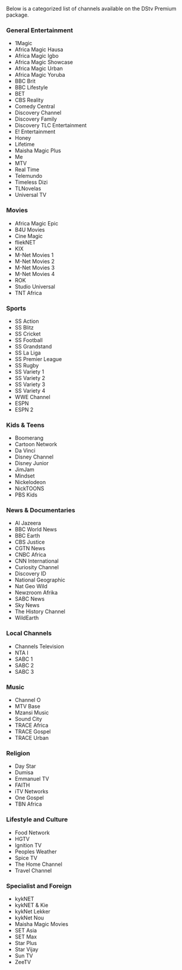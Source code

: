 Below is a categorized list of channels available on the DStv Premium package.

### General Entertainment
*   1Magic
*   Africa Magic Hausa
*   Africa Magic Igbo
*   Africa Magic Showcase
*   Africa Magic Urban
*   Africa Magic Yoruba
*   BBC Brit
*   BBC Lifestyle
*   BET
*   CBS Reality
*   Comedy Central
*   Discovery Channel
*   Discovery Family
*   Discovery TLC Entertainment
*   E! Entertainment
*   Honey
*   Lifetime
*   Maisha Magic Plus
*   Me
*   MTV
*   Real Time
*   Telemundo
*   Timeless Dizi
*   TLNovelas
*   Universal TV

### Movies
*   Africa Magic Epic
*   B4U Movies
*   Cine Magic
*   fliekNET
*   KIX
*   M-Net Movies 1
*   M-Net Movies 2
*   M-Net Movies 3
*   M-Net Movies 4
*   ROK
*   Studio Universal
*   TNT Africa

### Sports
*   SS Action
*   SS Blitz
*   SS Cricket
*   SS Football
*   SS Grandstand
*   SS La Liga
*   SS Premier League
*   SS Rugby
*   SS Variety 1
*   SS Variety 2
*   SS Variety 3
*   SS Variety 4
*   WWE Channel
*   ESPN
*   ESPN 2

### Kids & Teens
*   Boomerang
*   Cartoon Network
*   Da Vinci
*   Disney Channel
*   Disney Junior
*   JimJam
*   Mindset
*   Nickelodeon
*   NickTOONS
*   PBS Kids

### News & Documentaries
*   Al Jazeera
*   BBC World News
*   BBC Earth
*   CBS Justice
*   CGTN News
*   CNBC Africa
*   CNN International
*   Curiosity Channel
*   Discovery ID
*   National Geographic
*   Nat Geo Wild
*   Newzroom Afrika
*   SABC News
*   Sky News
*   The History Channel
*   WildEarth

### Local Channels
*   Channels Television
*   NTA I
*   SABC 1
*   SABC 2
*   SABC 3

### Music
*   Channel O
*   MTV Base
*   Mzansi Music
*   Sound City
*   TRACE Africa
*   TRACE Gospel
*   TRACE Urban

### Religion
*   Day Star
*   Dumisa
*   Emmanuel TV
*   FAITH
*   iTV Networks
*   One Gospel
*   TBN Africa

### Lifestyle and Culture
*   Food Network
*   HGTV
*   Ignition TV
*   Peoples Weather
*   Spice TV
*   The Home Channel
*   Travel Channel

### Specialist and Foreign
*   kykNET
*   kykNET & Kie
*   kykNet Lekker
*   kykNet Nou
*   Maisha Magic Movies
*   SET Asia
*   SET Max
*   Star Plus
*   Star Vijay
*   Sun TV
*   ZeeTV